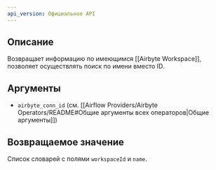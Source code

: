 ```yaml
---
api_version: Официальное API
---
```

## Описание
Возвращает информацию по имеющимся [[Airbyte Workspace]], позволяет осуществлять поиск по имени вместо ID.
## Аргументы
  - `airbyte_conn_id` (см. [[Airflow Providers/Airbyte Operators/README#Общие аргументы всех операторов|Общие аргументы]])
## Возвращаемое значение
Список словарей с полями `workspaceId` и `name`.